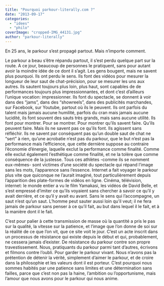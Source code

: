 ```yaml
---
title: "Pourquoi parkour-literally.com ?"
date: "2013-09-17"
categories: 
  - "idees"
  - "philo"
coverImage: "cropped-IMG_44131.jpg"
author: "parkour-literally"
---
```


En 25 ans, le parkour s’est propagé partout. Mais n’importe comment.

Le parkour a beau s’être répandu partout, il s’est perdu quelque part sur la route. A ce jour, beaucoup de personnes le pratiquent, sans pour autant avoir la moindre idée de ce dont il s’agit. Les gens bougent, mais ne savent plus pourquoi. Ils ont perdu le sens. Ils font des vidéos pour mesurer la longueur de leur saut de chat-précision, pour se mesurer les uns aux autres. Ils sautent toujours plus loin, plus haut, sont capables de de performances toujours plus impressionnantes, et dont c’est d’ailleurs l’unique vocation: impressionner. Ils font du spectacle, se donnent à voir dans des “jams”, dans des “showreels”, dans des publicités marchandes, sur Facebook, sur Youtube, partout où ils le peuvent. Ils ont parfois du talent mais jamais aucune humilité, parfois du cran mais jamais aucune lucidité, ils font souvent des sauts très grands, mais sans aucune utilité. Ils font pour montrer. Pour se montrer. Pour montrer qu’ils savent faire. Qu’ils peuvent faire. Mais ils ne savent pas ce qu’ils font. Ils agissent sans réfléchir. Ils ne savent par conséquent pas qu’un double saut de chat ne “sert” à rien, qu’une acrobatie n’est pas du parkour, que le but n’est pas la performance mais l’efficience, que cette dernière suppose au contraire l’économie d’énergie, laquelle exclut la performance comme finalité. Comme elle exclut également l’esthétique comme finalité, et ne la tolère que comme conséquence de la justesse. Tous ces athlètes -comme ils se nomment eux-mêmes- sont victimes d’une société du spectacle qui répand l’image sans les mots, l’apparence sans l’essence. Internet a fait voyager le parkour plus vite que quiconque ne l’aurait imaginé, tout particulièrement depuis l’apparition des plate-formes de vidéos en ligne. Cinéma, télévision, internet: le monde entier a vu le film Yamakasi, les vidéos de David Belle, et s’est empressé d’imiter ce qu’ils voyaient sans chercher à savoir ce qu’il y avait derrière, et ce qu’il y avait eu avant. Sans le sens qui l’accompagne, un saut n’est qu’un saut. L’homme peut sauter aussi loin qu’il veut; il ne fera jamais de parkour sans penser à ce qu’il fait, au but dans lequel il le fait, et à la manière dont il le fait.

C’est pour palier à cette transmission de masse où la quantité a pris le pas sur la qualité, la vitesse sur la patience, et l’image que l’on donne de soi sur la réalité de ce que l’on vit, que ce site voit le jour. C’est un acte inscrit dans un processus de résistance qui existe depuis le début et qui, probablement, ne cessera jamais d’exister. De résistance du parkour contre son propre travestissement. Nous, pratiquants du parkour parmi tant d’autres, écrivons et filmons contre l’oubli. Pour garder le parkour vivant. Nous n’avons pas la prétention de détenir la vérité, simplement d’aimer le parkour, et de croire dans la philosophie et les valeurs dont il est porteur. C’est pourquoi nous sommes habités par une patience sans limites et une détermination sans failles, parce que c’est non pas la haine, l’ambition ou l’opportunisme, mais l’amour que nous avons pour le parkour qui nous anime.
